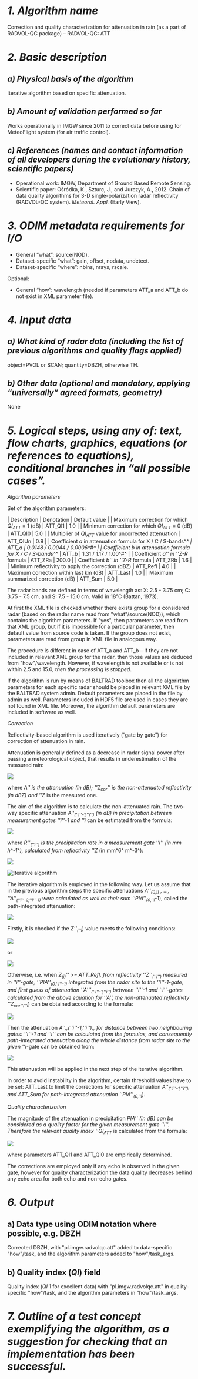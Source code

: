 # *1. Algorithm name*
Correction and quality characterization for attenuation in rain (as a part of RADVOL-QC package) – RADVOL-QC: ATT

# *2. Basic description*
## *a) Physical basis of the algorithm*
Iterative algorithm based on specific attenuation.

## *b) Amount of validation performed so far*
Works operationally in IMGW since 2011 to correct data before using for MeteoFlight system (for air traffic control).

## *c) References (names and contact information of all developers during the evolutionary history, scientific papers)*
* Operational work: IMGW, Department of  Ground Based Remote Sensing.
* Scientific paper: Ośródka, K., Szturc, J., and Jurczyk, A., 2012. Chain of data quality algorithms for 3-D single-polarization radar reflectivity (RADVOL-QC system). _Meteorol. Appl._ (Early View).

# *3. ODIM metadata requirements for I/O*
* General “what”: source(NOD).
* Dataset-specific “what”: gain, offset, nodata, undetect.
* Dataset-specific “where”: nbins, nrays, rscale.

Optional:
*  General “how”: wavelength (needed if parameters ATT_a and ATT_b do not exist in XML parameter file).

# *4. Input data*
## *a) What kind of radar data (including the list of previous algorithms and quality flags applied)*
object=PVOL or SCAN; quantity=DBZH, otherwise TH.

## *b) Other data (optional and mandatory, applying “universally” agreed formats, geometry)*
None

# *5. Logical steps, using any of: text, flow charts, graphics, equations (or references to equations), conditional branches in “all possible cases”.*

*Algorithm parameters*

Set of the algorithm parameters:

| Description | Denotation | Default value |
| Maximum correction for which _QI<sub>ATT</sub>_ = 1 (dB) | ATT_QI1 | 1.0 |
| Minimum correction for which _QI<sub>ATT</sub>_ = 0 (dB) | ATT_QI0 | 5.0 |
| Multiplier of _QI<sub>ATT</sub>_ value for uncorrected attenuation | ATT_QIUn | 0.9 |
| Coefficient _a_ in attenuation formula for X / C / S-bands^*^ | ATT_a | 0.0148 / 0.0044 / 0.0006^#^ |
| Coefficient _b_ in attenuation formula for X / C / S-bands^*^ | ATT_b | 1.31 / 1.17 / 1.00^#^ |
| Coefficient _a'' in ''Z-R_ formula | ATT_ZRa | 200.0 |
| Coefficient _b'' in ''Z-R_ formula | ATT_ZRb | 1.6 |
| Minimum reflectivity to apply the correction (dBZ) | ATT_Refl | 4.0 |
| Maximum correction within last km (dB) | ATT_Last | 1.0 |
| Maximum summarized correction (dB) | ATT_Sum | 5.0 |

The radar bands are defined in terms of wavelength as: X: 2.5 - 3.75 cm; C: 3.75 - 7.5 cm, and S: 7.5 - 15.0 cm.
Valid in 18°C (Battan, 1973).

At first the XML file is checked whether there exists group for a considered radar (based on the radar name read from "what"/source(NOD)), which contains the algorithm parameters. If "yes", then parameters are read from that XML group, but if it is impossible for a particular parameter, then default value from source code is taken. If the group does not exist, parameters are read from <default> group in XML file in analogous way.

The procedure is different in case of ATT_a and ATT_b – if they are not included in relevant XML group for the radar, then those values are deduced from "how"/wavelength. However, if wavelength is not available or is not within 2.5 and 15.0, *then the processing is stopped*.

If the algorithm is run by means of BALTRAD toolbox then all the algorirthm parameters for each specific radar should be placed in relevant XML file by the BALTRAD system admin. Default parameters are placed in the file by admin as well. Parameters included in HDF5 file are used in cases they are not found in XML file. Moreover, the algorithm default parameters are included in software as well.

*Correction*

Reflectivity-based algorithm is used iteratively (“gate by gate”) for correction of attenuation in rain. 

Attenuation is generally defined as a decrease in radar signal power after passing a meteorological object, that results in underestimation of the measured rain:

<img src="https://render.githubusercontent.com/render/math?math=A = Z_{cor}-Z" />

<!--	
	#!latex 
	$ A = Z_{cor}-Z  $ 
-->	
	 
 
where _A'' is the attenuation (in dB); ''Z<sub>cor</sub>'' is the non-attenuated reflectivity (in dBZ) and ''Z_ is the measured one.

The aim of the algorithm is to calculate the non-attenuated rain. The two-way specific attenuation _A''<sub>(''i''-1,''i'')</sub> (in dB) in precipitation between measurement gates ''i''-1 and ''i_ can be estimated from the formula:

<img src="https://render.githubusercontent.com/render/math?math=A_{(i-1,i)} = \text{rscale} \cdot \text{ATT}\_\text{a} \cdot R_{(i)}^{\text{ATT}\_\text{b}}" />

<!--	
	#!latex 
	$ A_{(i-1,i)} = \text{rscale} \cdot \text{ATT}\_\text{a} \cdot R_{(i)}^{\text{ATT}\_\text{b}} $ 
-->

where _R''<sub>(''i'')</sub> is the precipitation rate in a measurement gate ''i'' (in mm h^-1^), calculated from reflectivity ''Z_ (in mm^6^ m^-3^):

<img src="https://render.githubusercontent.com/render/math?math=Z_{(i)} = \text{ATT}\_\text{ZRa} \cdot R_{(i)}^{\text{ATT}\_\text{ZRb}}" />

<!--	
	#!latex 
	$ Z_{(i)} = \text{ATT}\_\text{ZRa} \cdot R_{(i)}^{\text{ATT}\_\text{ZRb}}  $ 
-->
	 
![Iterative algorithm](/images/Fig_1_ATT.gif)

The iterative algorithm is employed in the following way. Let us assume that in the previous algorithm steps the specific attenuations _A''<sub>(0,1)</sub> , …, ''A''<sub>(''i''-2,''i''-1)</sub> were calculated as well as their sum ''PIA''<sub>(0,''i_-1)</sub>, called the path-integrated attenuation: 

<img src="https://render.githubusercontent.com/render/math?math=PIA_{(0,i-1)} = \sum_{j=1}^{i-1} A_{(j-1,j)}" />

<!--	
	#!latex 
	$ PIA_{(0,i-1)} = \sum_{j=1}^{i-1} A_{(j-1,j)}  $ 
-->	
	  

Firstly, it is checked if the _Z''<sub>(''i_)</sub> value meets the following conditions: 

<img src="https://render.githubusercontent.com/render/math?math=\text{if } Z_{(i)} 0 \text{ and } Z_{cor(i)} = Z _{(i)})" />

<!--	
	#!latex 
	$  \text{if } Z_{(i)} 0 \text{ and } Z_{cor(i)} = Z _{(i)})  $ 
-->	
	
or 

<img src="https://render.githubusercontent.com/render/math?math=\text{if}
(Z_{(i)} > -32 \text{ dBZ } \text{ and } Z < \text{ATT}\_\text{Refl})
\text{then}
(A_{(i-1,i)} Z_{(i)} %2B PIA_{(0,i)})" />

<!--	
	#!latex
	$  \text{if } $
	
	$  (Z_{(i)} > -32 \text{ dBZ } \text{ and } Z < \text{ATT}\_\text{Refl}) $
	
	$  \text{then } $
	
	$  (A_{(i-1,i)} Z_{(i)} + PIA_{(0,i)})  $ 
-->	
	 

Otherwise, i.e. when _Z<sub>(i)</sub>'' >= ATT_Refl, from reflectivity ''Z''<sub>(''i'')</sub> measured in ''i''-gate, ''PIA''<sub>(0,''i''-1)</sub> integrated from the radar site to the ''i''-1-gate, and first guess of attenuation ''A''’<sub>(''i''-1,''i'')</sub> between ''i''-1 and ''i''-gates calculated from the above equation for ''A'', the non-attenuated reflectivity ''Z<sub>cor''(''i_)</sub> can be obtained according to the formula:

<img src="https://render.githubusercontent.com/render/math?math=Z_{cor(i)} = Z_{(i)}%2B(PIA_{(0,i-1)}%2BA'_{(i-1,i)})" />

<!--	
	#!latex 
	$  Z_{cor(i)} = Z_{(i)}+(PIA_{(0,i-1)}+A'_{(i-1,i)})   $ 
-->	
	 

Then the attenuation _A'',,(''i''-1,''i''),, for distance between two neighbouring gates: ''i''-1 and ''i'' can be calculated from the formulas, and consequently path-integrated attenuation along the whole distance from radar site to the given ''i_-gate can be obtained from: 

<img src="https://render.githubusercontent.com/render/math?math=PIA_{(0,i)} = PIA_{(0,i-1)}%2BA_{(i-1,i)}" />

<!--	
	#!latex 
	$  PIA_{(0,i)} = PIA_{(0,i-1)}+A_{(i-1,i)}   $ 
-->	
	 

This attenuation will be applied in the next step of the iterative algorithm.

In order to avoid instability in the algorithm, certain threshold values have to be set: ATT_Last to limit the corrections for specific attenuation _A''<sub>(''i''-1,''i'')</sub>, and ATT_Sum for path-integrated attenuation ''PIA''<sub>(0,''i_)</sub>.

*Quality characterization*

The magnitude of the attenuation in precipitation _PIA'' (in dB) can be considered as a quality factor for the given measurement gate ''i''. Therefore the relevant quality index ''QI<sub>ATT</sub>_ is calculated from the formula:

<img src="https://render.githubusercontent.com/render/math?math=QI_{ATT} = \begin{cases}
1\qquad\qquad\qquad\qquad\text{for\ } PIA < \text{ATT}\_\text{QI1} \\
\frac{\text{ATT}\_\text{QI0 } - \text{ }PIA}{\text{ATT}\_\text{QI0 } - \text{ ATT}\_\text{QI1}}\quad \:\text{for\ } \text{ATT}\_\text{QI1} <= PIA <= \text{ATT}\_\text{QI0}  \\
0\qquad\qquad\qquad\quad\:\:\:\text{for\ } PIA > \text{ATT}\_\text{QI0}  
\end{cases}" />

<!--	
	#!latex 
	$ QI_{ATT} = \begin{cases}
	1         & \textrm{for\ } PIA < \text{ATT}\_\text{QI1} \\
	\frac{\text{ATT}\_\text{QI0 } - \text{ }PIA}{\text{ATT}\_\text{QI0 } - \text{ ATT}\_\text{QI1}}      & \textrm{for\ } \text{ATT}\_\text{QI1} <= PIA <= \text{ATT}\_\text{QI0}  \\
	0         & \textrm{for\ } PIA > \text{ATT}\_\text{QI0}  
	\end{cases} $
-->	
	

where parameters ATT_QI1 and ATT_QI0 are empirically determined.

The corrections are employed only if any echo is observed in the given gate, however for quality characterization the data quality decreases behind any echo area for both echo and non-echo gates.

# *6. Output*
## a) Data type using ODIM notation where possible, e.g. DBZH
Corrected DBZH, with "pl.imgw.radvolqc.att" added to data-specific "how"/task, and the algorithm parameters added to "how"/task_args. 

## b) Quality index (_QI_) field
Quality index (_QI_ 1 for excellent data) with "pl.imgw.radvolqc.att" in quality-specific "how"/task, and the algorithm parameters in "how"/task_args. 

# *7. Outline of a test concept exemplifying the algorithm, as a suggestion for checking that an implementation has been successful.*
